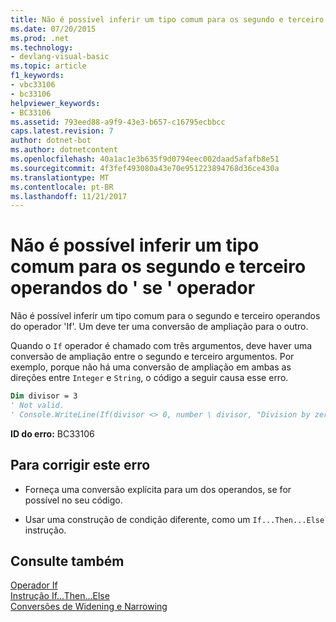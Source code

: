 ```yaml
---
title: Não é possível inferir um tipo comum para os segundo e terceiro operandos do &#39; se &#39; operador
ms.date: 07/20/2015
ms.prod: .net
ms.technology:
- devlang-visual-basic
ms.topic: article
f1_keywords:
- vbc33106
- bc33106
helpviewer_keywords:
- BC33106
ms.assetid: 793eed88-a9f9-43e3-b657-c16795ecbbcc
caps.latest.revision: 7
author: dotnet-bot
ms.author: dotnetcontent
ms.openlocfilehash: 40a1ac1e3b635f9d0794eec002daad5afafb8e51
ms.sourcegitcommit: 4f3fef493080a43e70e951223894768d36ce430a
ms.translationtype: MT
ms.contentlocale: pt-BR
ms.lasthandoff: 11/21/2017
---
```

# <a name="cannot-infer-a-common-type-for-the-second-and-third-operands-of-the-39if39-operator"></a>Não é possível inferir um tipo comum para os segundo e terceiro operandos do &#39; se &#39; operador
Não é possível inferir um tipo comum para o segundo e terceiro operandos do operador 'If'. Um deve ter uma conversão de ampliação para o outro.  
  
 Quando o `If` operador é chamado com três argumentos, deve haver uma conversão de ampliação entre o segundo e terceiro argumentos. Por exemplo, porque não há uma conversão de ampliação em ambas as direções entre `Integer` e `String`, o código a seguir causa esse erro.  
  
```vb  
Dim divisor = 3  
' Not valid.  
' Console.WriteLine(If(divisor <> 0, number \ divisor, "Division by zero"))  
```  
  
 **ID do erro:** BC33106  
  
## <a name="to-correct-this-error"></a>Para corrigir este erro  
  
-   Forneça uma conversão explícita para um dos operandos, se for possível no seu código.  
  
-   Usar uma construção de condição diferente, como um `If...Then...Else` instrução.  
  
## <a name="see-also"></a>Consulte também  
 [Operador If](../../visual-basic/language-reference/operators/if-operator.md)  
 [Instrução If...Then...Else](../../visual-basic/language-reference/statements/if-then-else-statement.md)  
 [Conversões de Widening e Narrowing](../../visual-basic/programming-guide/language-features/data-types/widening-and-narrowing-conversions.md)
